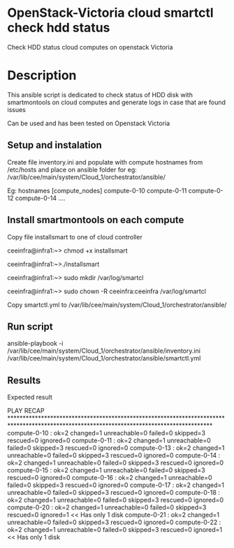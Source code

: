 # OpenStack-Victoria cloud smartctl check hdd status
Check HDD status cloud computes on openstack Victoria

# Description
This ansible script is dedicated to check status of HDD disk with smartmontools on cloud computes and generate logs in case that are found issues

Can be used and has been tested on Openstack Victoria


## Setup and instalation

Create file inventory.ini and populate with compute hostnames from /etc/hosts and place on ansible folder for eg: /var/lib/cee/main/system/Cloud_1/orchestrator/ansible/


Eg: hostnames
[compute_nodes]
compute-0-10
compute-0-11
compute-0-12
compute-0-14
....

## Install smartmontools on each compute
Copy file installsmart to one of cloud controller 

ceeinfra@infra1:~> chmod +x installsmart

ceeinfra@infra1:~>./installsmart

ceeinfra@infra1:~> sudo mkdir /var/log/smartcl

ceeinfra@infra1:~> sudo chown -R ceeinfra:ceeinfra /var/log/smartcl

Copy smartctl.yml to /var/lib/cee/main/system/Cloud_1/orchestrator/ansible/


## Run script 
ansible-playbook -i /var/lib/cee/main/system/Cloud_1/orchestrator/ansible/inventory.ini /var/lib/cee/main/system/Cloud_1/orchestrator/ansible/smartctl.yml

## Results 
Expected result 


PLAY RECAP ******************************************************************************************************************************************
compute-0-10               : ok=2    changed=1    unreachable=0    failed=0    skipped=3    rescued=0    ignored=0
compute-0-11               : ok=2    changed=1    unreachable=0    failed=0    skipped=3    rescued=0    ignored=0
compute-0-13               : ok=2    changed=1    unreachable=0    failed=0    skipped=3    rescued=0    ignored=0
compute-0-14               : ok=2    changed=1    unreachable=0    failed=0    skipped=3    rescued=0    ignored=0
compute-0-15               : ok=2    changed=1    unreachable=0    failed=0    skipped=3    rescued=0    ignored=0
compute-0-16               : ok=2    changed=1    unreachable=0    failed=0    skipped=3    rescued=0    ignored=0
compute-0-17               : ok=2    changed=1    unreachable=0    failed=0    skipped=3    rescued=0    ignored=0
compute-0-18               : ok=2    changed=1    unreachable=0    failed=0    skipped=3    rescued=0    ignored=0
compute-0-20               : ok=2    changed=1    unreachable=0    failed=0    skipped=3    rescued=0    ignored=1  << Has only 1 disk 
compute-0-21               : ok=2    changed=1    unreachable=0    failed=0    skipped=3    rescued=0    ignored=0
compute-0-22               : ok=2    changed=1    unreachable=0    failed=0    skipped=3    rescued=0    ignored=1  << Has only 1 disk 
